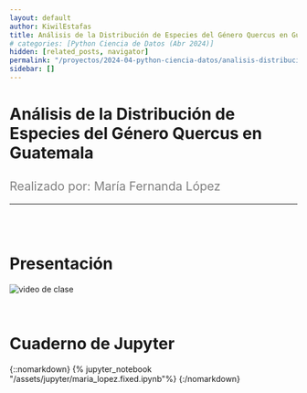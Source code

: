 ```yaml
---
layout: default
author: KiwilEstafas
title: Análisis de la Distribución de Especies del Género Quercus en Guatemala
# categories: [Python Ciencia de Datos (Abr 2024)]
hidden: [related_posts, navigator]
permalink: "/proyectos/2024-04-python-ciencia-datos/analisis-distribucion-quercus-guatemala.html"
sidebar: []
---
```


# Análisis de la Distribución de Especies del Género Quercus en Guatemala
<h2 style="color: gray; font-weight: normal;">
Realizado por:  María Fernanda López 
</h2>

---

<br><br>

# Presentación

![video de clase](https://youtu.be/xunOB48qzgQ?si=so7RMx8uIrb8yl3U)

<br>

# Cuaderno de Jupyter

{::nomarkdown}
{% jupyter_notebook "/assets/jupyter/maria_lopez.fixed.ipynb"%}
{:/nomarkdown}